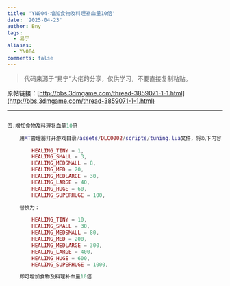 ```yaml
---
title: 'YN004-增加食物及料理补血量10倍'
date: '2025-04-23'
author: Bny
tags:
  - 易宁
aliases:
  - YN004
comments: false
---
```


> 代码来源于“易宁”大佬的分享，仅供学习，不要直接复制粘贴。

原帖链接：[http://bbs.3dmgame.com/thread-3859071-1-1.html](http://bbs.3dmgame.com/thread-3859071-1-1.html)

---

```lua  

四.增加食物及料理补血量10倍	用MT管理器打开游戏目录/assets/DLC0002/scripts/tuning.lua文件，将以下内容：		HEALING_TINY = 1,		HEALING_SMALL = 3,		HEALING_MEDSMALL = 8,		HEALING_MED = 20,		HEALING_MEDLARGE = 30,		HEALING_LARGE = 40,		HEALING_HUGE = 60,		HEALING_SUPERHUGE = 100,	替换为：		HEALING_TINY = 10,		HEALING_SMALL = 30,		HEALING_MEDSMALL = 80,		HEALING_MED = 200,		HEALING_MEDLARGE = 300,		HEALING_LARGE = 400,		HEALING_HUGE = 600,		HEALING_SUPERHUGE = 1000,	即可增加食物及料理补血量10倍

```  

